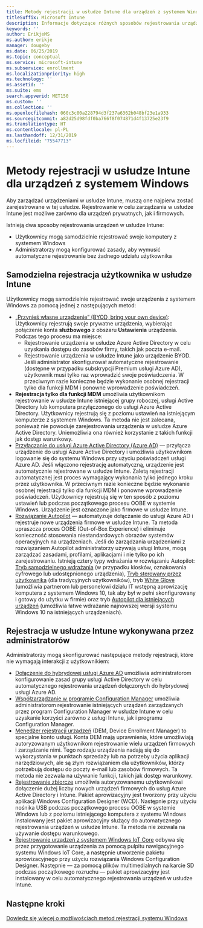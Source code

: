 ```yaml
---
title: Metody rejestracji w usłudze Intune dla urządzeń z systemem Windows
titleSuffix: Microsoft Intune
description: Informacje dotyczące różnych sposobów rejestrowania urządzeń z systemem Windows w usłudze Intune
keywords: ''
author: ErikjeMS
ms.author: erikje
manager: dougeby
ms.date: 06/25/2019
ms.topic: conceptual
ms.service: microsoft-intune
ms.subservice: enrollment
ms.localizationpriority: high
ms.technology: ''
ms.assetid: ''
ms.suite: ems
search.appverid: MET150
ms.custom: ''
ms.collection: ''
ms.openlocfilehash: 060c3c00a228794d3f237a6362b048bf23e1a933
ms.sourcegitcommit: a82d25d98fdf0ba766f8f074871d4f13725e23f9
ms.translationtype: HT
ms.contentlocale: pl-PL
ms.lasthandoff: 12/31/2019
ms.locfileid: "75547713"
---
```

# <a name="intune-enrollment-methods-for-windows-devices"></a>Metody rejestracji w usłudze Intune dla urządzeń z systemem Windows

Aby zarządzać urządzeniami w usłudze Intune, muszą one najpierw zostać zarejestrowane w tej usłudze. Rejestrowanie w celu zarządzania w usłudze Intune jest możliwe zarówno dla urządzeń prywatnych, jak i firmowych. 

Istnieją dwa sposoby rejestrowania urządzeń w usłudze Intune:
- Użytkownicy mogą samodzielnie rejestrować swoje komputery z systemem Windows 
- Administratorzy mogą konfigurować zasady, aby wymusić automatyczne rejestrowanie bez żadnego udziału użytkownika

## <a name="user-self-enrollment-in-intune"></a>Samodzielna rejestracja użytkownika w usłudze Intune

Użytkownicy mogą samodzielnie rejestrować swoje urządzenia z systemem Windows za pomocą jednej z następujących metod:

- [„Przynieś własne urządzenie” (BYOD, bring your own device)](https://docs.microsoft.com/intune-user-help/enroll-windows-10-device): Użytkownicy rejestrują swoje prywatne urządzenia, wybierając połączenie konta **służbowego** z obszaru **Ustawienia** urządzenia. Podczas tego procesu ma miejsce:
  - Rejestrowanie urządzenia w usłudze Azure Active Directory w celu uzyskania dostępu do zasobów firmy, takich jak poczta e-mail.
  - Rejestrowanie urządzenia w usłudze Intune jako urządzenie BYOD.
Jeśli administrator skonfigurował automatyczne rejestrowanie (dostępne w przypadku subskrypcji Premium usługi Azure AD), użytkownik musi tylko raz wprowadzić swoje poświadczenia. W przeciwnym razie konieczne będzie wykonanie osobnej rejestracji tylko dla funkcji MDM i ponowne wprowadzenie poświadczeń.  
- **Rejestracja tylko dla funkcji MDM** umożliwia użytkownikom rejestrowanie w usłudze Intune istniejącej grupy roboczej, usługi Active Directory lub komputera przyłączonego do usługi Azure Active Directory. Użytkownicy rejestrują się z poziomu ustawień na istniejącym komputerze z systemem Windows. Ta metoda nie jest zalecana, ponieważ nie powoduje zarejestrowania urządzenia w usłudze Azure Active Directory. Uniemożliwia ona również korzystanie z takich funkcji jak dostęp warunkowy.
- [Przyłączanie do usługi Azure Active Directory (Azure AD)](https://docs.microsoft.com/azure/active-directory/user-help/user-help-join-device-on-network) — przyłącza urządzenie do usługi Azure Active Directory i umożliwia użytkownikom logowanie się do systemu Windows przy użyciu poświadczeń usługi Azure AD. Jeśli włączono rejestrację automatyczną, urządzenie jest automatycznie rejestrowane w usłudze Intune. Zaletą rejestracji automatycznej jest proces wymagający wykonania tylko jednego kroku przez użytkownika. W przeciwnym razie konieczne będzie wykonanie osobnej rejestracji tylko dla funkcji MDM i ponowne wprowadzenie poświadczeń. Użytkownicy rejestrują się w ten sposób z poziomu ustawień lub podczas początkowego procesu OOBE w systemie Windows. Urządzenie jest oznaczone jako firmowe w usłudze Intune.
- [Rozwiązanie Autopilot](enrollment-autopilot.md) — automatyzuje dołączanie do usługi Azure AD i rejestruje nowe urządzenia firmowe w usłudze Intune. Ta metoda upraszcza proces OOBE (Out-of-Box Experience) i eliminuje konieczność stosowania niestandardowych obrazów systemów operacyjnych na urządzeniach. Jeśli do zarządzania urządzeniami z rozwiązaniem Autopilot administratorzy używają usługi Intune, mogą zarządzać zasadami, profilami, aplikacjami i nie tylko po ich zarejestrowaniu.  Istnieją cztery typy wdrażania w rozwiązaniu Autopilot: [Tryb samodzielnego wdrażania](https://docs.microsoft.com/windows/deployment/windows-autopilot/self-deploying) (w przypadku kiosków, oznakowania cyfrowego lub udostępnionego urządzenia), [Tryb sterowany przez użytkownika](https://docs.microsoft.com/windows/deployment/windows-autopilot/user-driven) (dla tradycyjnych użytkowników), tryb [White Glove](https://docs.microsoft.com/windows/deployment/windows-autopilot/white-glove) (umożliwia partnerom lub personelowi działu IT wstępną aprowizację komputera z systemem Windows 10, tak aby był w pełni skonfigurowany i gotowy do użytku w firmie) oraz tryb [Autopilot dla istniejących urządzeń](https://docs.microsoft.com/windows/deployment/windows-autopilot/existing-devices) (umożliwia łatwe wdrażanie najnowszej wersji systemu Windows 10 na istniejących urządzeniach).

## <a name="administrator-based-enrollment-in-intune"></a>Rejestracja w usłudze Intune wykonywana przez administratorów

Administratorzy mogą skonfigurować następujące metody rejestracji, które nie wymagają interakcji z użytkownikiem:

- [Dołączenie do hybrydowej usługi Azure AD](https://docs.microsoft.com/windows/client-management/mdm/enroll-a-windows-10-device-automatically-using-group-policy) umożliwia administratorom konfigurowanie zasad grupy usługi Active Directory w celu automatycznego rejestrowania urządzeń dołączonych do hybrydowej usługi Azure AD. 
- [Współzarządzanie w programie Configuration Manager](https://docs.microsoft.com/configmgr/comanage/overview) umożliwia administratorom rejestrowanie istniejących urządzeń zarządzanych przez program Configuration Manager w usłudze Intune w celu uzyskanie korzyści zarówno z usługi Intune, jak i programu Configuration Manager. 
- [Menedżer rejestracji urządzeń](device-enrollment-manager-enroll.md) (DEM, Device Enrollment Manager) to specjalne konto usługi. Konta DEM mają uprawnienia, które umożliwiają autoryzowanym użytkownikom rejestrowanie wielu urządzeń firmowych i zarządzanie nimi. Tego rodzaju urządzenia nadają się do wykorzystania w punktach sprzedaży lub na potrzeby użycia aplikacji narzędziowych, ale są złym rozwiązaniem dla użytkowników, którzy potrzebują dostępu do poczty e-mail lub zasobów firmowych. Ta metoda nie zezwala na używanie funkcji, takich jak dostęp warunkowy. 
- [Rejestrowanie zbiorcze](../windows-bulk-enroll.md) umożliwia autoryzowanemu użytkownikowi dołączenie dużej liczby nowych urządzeń firmowych do usług Azure Active Directory i Intune. Pakiet aprowizacyjny jest tworzony przy użyciu aplikacji Windows Configuration Designer (WCD). Następnie przy użyciu nośnika USB podczas początkowego procesu OOBE w systemie Windows lub z poziomu istniejącego komputera z systemu Windows instalowany jest pakiet aprowizacyjny służący do automatycznego rejestrowania urządzeń w usłudze Intune. Ta metoda nie zezwala na używanie dostępu warunkowego. 
- [Rejestrowanie urządzeń z systemem Windows IoT Core](https://docs.microsoft.com/windows/iot-core/manage-your-device/intunedeviceenrollment) odbywa się przez przygotowanie urządzenia za pomocą pulpitu nawigacyjnego systemu Windows IoT Core, a następnie utworzenie pakietu aprowizacyjnego przy użyciu rozwiązania Windows Configuration Designer. Następnie — za pomocą plików multimedialnych na karcie SD podczas początkowego rozruchu — pakiet aprowizacyjny jest instalowany w celu automatycznego rejestrowania urządzeń w usłudze Intune.

## <a name="next-steps"></a>Następne kroki

[Dowiedz się więcej o możliwościach metod rejestracji systemu Windows](enrollment-method-capab.md)
